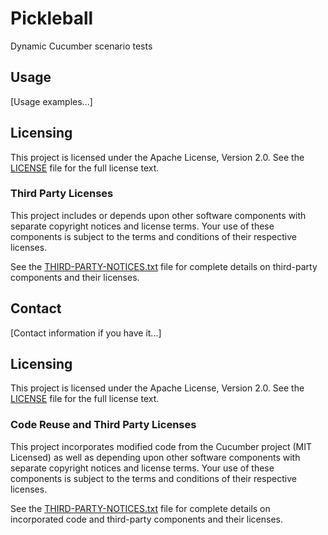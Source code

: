 # Pickleball

Dynamic Cucumber scenario tests

## Usage

[Usage examples...]

## Licensing

This project is licensed under the Apache License, Version 2.0. See the [LICENSE](LICENSE) file for the full license text.

### Third Party Licenses
This project includes or depends upon other software components with separate copyright notices and license terms. Your use of these components is subject to the terms and conditions of their respective licenses.

See the [THIRD-PARTY-NOTICES.txt](THIRD-PARTY-NOTICES.txt) file for complete details on third-party components and their licenses.

## Contact

[Contact information if you have it...]


## Licensing

This project is licensed under the Apache License, Version 2.0. See the [LICENSE](LICENSE) file for the full license text.

### Code Reuse and Third Party Licenses
This project incorporates modified code from the Cucumber project (MIT Licensed) as well as depending upon other software components with separate copyright notices and license terms. Your use of these components is subject to the terms and conditions of their respective licenses.

See the [THIRD-PARTY-NOTICES.txt](THIRD-PARTY-NOTICES.txt) file for complete details on incorporated code and third-party components and their licenses.